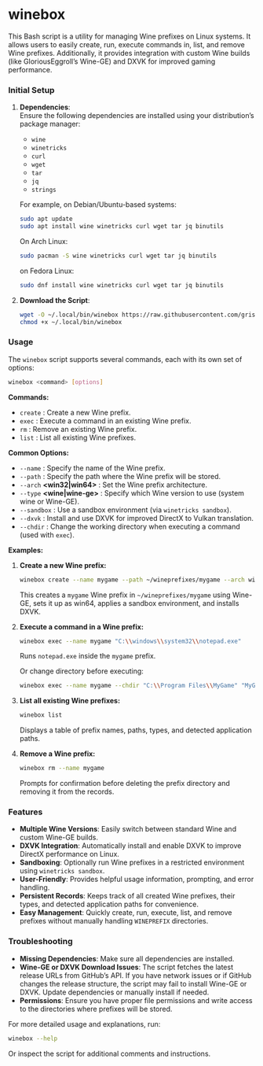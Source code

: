 # winebox

This Bash script is a utility for managing Wine prefixes on Linux systems. It allows users to easily create, run, execute commands in, list, and remove Wine prefixes. Additionally, it provides integration with custom Wine builds (like GloriousEggroll’s Wine-GE) and DXVK for improved gaming performance. 

### Initial Setup

1. **Dependencies**:  
   Ensure the following dependencies are installed using your distribution’s package manager:
   - `wine`
   - `winetricks`
   - `curl`
   - `wget`
   - `tar`
   - `jq`
   - `strings`
   
   For example, on Debian/Ubuntu-based systems:
   ```bash
   sudo apt update
   sudo apt install wine winetricks curl wget tar jq binutils
   ```
   
   On Arch Linux:
   ```bash
   sudo pacman -S wine winetricks curl wget tar jq binutils
   ```

   on Fedora Linux:
   ```bash
   sudo dnf install wine winetricks curl wget tar jq binutils
   ```

2. **Download the Script**:  
   ```bash
   wget -O ~/.local/bin/winebox https://raw.githubusercontent.com/grisha765/winebox/main/winebox.sh && \
   chmod +x ~/.local/bin/winebox
   ```

### Usage

The `winebox` script supports several commands, each with its own set of options:

```bash
winebox <command> [options]
```

**Commands:**

- `create` : Create a new Wine prefix.
- `exec`   : Execute a command in an existing Wine prefix.
- `rm`     : Remove an existing Wine prefix.
- `list`   : List all existing Wine prefixes.

**Common Options:**
- `--name` **<name>** : Specify the name of the Wine prefix.
- `--path` **<path>** : Specify the path where the Wine prefix will be stored.
- `--arch` **<win32|win64>** : Set the Wine prefix architecture.
- `--type` **<wine|wine-ge>** : Specify which Wine version to use (system wine or Wine-GE).
- `--sandbox` : Use a sandbox environment (via `winetricks sandbox`).
- `--dxvk` : Install and use DXVK for improved DirectX to Vulkan translation.
- `--chdir` : Change the working directory when executing a command (used with `exec`).

**Examples:**

1. **Create a new Wine prefix:**
   ```bash
   winebox create --name mygame --path ~/wineprefixes/mygame --arch win64 --type wine-ge --sandbox --dxvk
   ```
   This creates a `mygame` Wine prefix in `~/wineprefixes/mygame` using Wine-GE, sets it up as win64, applies a sandbox environment, and installs DXVK.

2. **Execute a command in a Wine prefix:**
   ```bash
   winebox exec --name mygame "C:\\windows\\system32\\notepad.exe"
   ```
   Runs `notepad.exe` inside the `mygame` prefix.

   Or change directory before executing:
   ```bash
   winebox exec --name mygame --chdir "C:\\Program Files\\MyGame" "MyGameLauncher.exe"
   ```

4. **List all existing Wine prefixes:**
   ```bash
   winebox list
   ```
   Displays a table of prefix names, paths, types, and detected application paths.

5. **Remove a Wine prefix:**
   ```bash
   winebox rm --name mygame
   ```
   Prompts for confirmation before deleting the prefix directory and removing it from the records.

### Features

- **Multiple Wine Versions**: Easily switch between standard Wine and custom Wine-GE builds.
- **DXVK Integration**: Automatically install and enable DXVK to improve DirectX performance on Linux.
- **Sandboxing**: Optionally run Wine prefixes in a restricted environment using `winetricks sandbox`.
- **User-Friendly**: Provides helpful usage information, prompting, and error handling.
- **Persistent Records**: Keeps track of all created Wine prefixes, their types, and detected application paths for convenience.
- **Easy Management**: Quickly create, run, execute, list, and remove prefixes without manually handling `WINEPREFIX` directories.

### Troubleshooting

- **Missing Dependencies**: Make sure all dependencies are installed.  
- **Wine-GE or DXVK Download Issues**: The script fetches the latest release URLs from GitHub’s API. If you have network issues or if GitHub changes the release structure, the script may fail to install Wine-GE or DXVK. Update dependencies or manually install if needed.
- **Permissions**: Ensure you have proper file permissions and write access to the directories where prefixes will be stored.

For more detailed usage and explanations, run:
```bash
winebox --help
```

Or inspect the script for additional comments and instructions.
